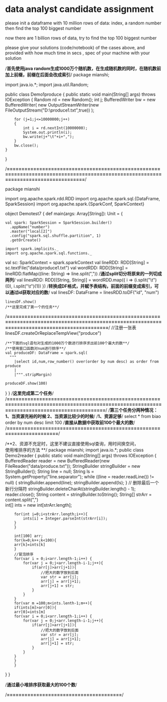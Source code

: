# data analyst candidate assignment 

please init a dataframe with 10 million rows of data: index, a random number 
then find the top 100 biggest number

now there are 1 billion rows of data, try to find the top 100 biggest number
 
please give your solutions (code/notebook) of the cases above, and provided with how much time in secs , spec of your machine with your solution

/**首先使用java random生成1000万个随机数，在生成随机数的同时，在随机数前加上前缀，前缀在后面会改成索引**/
package mianshi;

import java.io.*;
import java.util.Random;

public class Demo1produce {
    public static void main(String[] args) throws IOException {
        Random rd = new Random();
        int j;
        BufferedWriter bw = new BufferedWriter(
                new OutputStreamWriter(new FileOutputStream("D:\\produce1.txt",true))
        );

        for (j=1;j<=10000000;j++)
        {
            int i = rd.nextInt(10000000);
            System.out.println(i);
            bw.write(j+"\t"+i+",");
        }
        bw.close();
    }
}

/**====================================================================================================================================**/

package mianshi


import org.apache.spark.rdd.RDD
import org.apache.spark.sql.{DataFrame, SparkSession}
import org.apache.spark.{SparkConf, SparkContext}


object Demotest7 {
  def main(args: Array[String]): Unit = {

    val spark: SparkSession = SparkSession.builder()
      .appName("number")
      .master("local[2]")
      .config("spark.sql.shuffle.partition", 1)
      .getOrCreate()

    import spark.implicits._
    import org.apache.spark.sql.functions._

val sc: SparkContext = spark.sparkContext
    val lineRDD: RDD[String] = sc.textFile("data/produce1.txt")
    val wordRDD: RDD[String] = lineRDD.flatMap((line: String) => line.split(","))
    /**通过split切分将原来的一列切成两列**/
    val linesRDD: RDD[(String, String)] = wordRDD.map({ i => (i.split("\t")(0), i.split("\t")(1)) })
    /**转换成DF格式，并赋予表结构，前面的前缀变成索引，可以通过id获取对应的数**/
    val linesDF: DataFrame = linesRDD.toDF("id", "num")

    linesDF.show()
    /**这里完成了第一个的任务**/
/**============================================================================================================================================**/
    //注册一张表
    linesDF.createOrReplaceTempView("produce")
    
    /**下面的sql语句对生成的1000万个数进行排序求出前100个最大的数**/
    /**使用窗口函数对num进行排序**/
    val produceDF: DataFrame = spark.sql(
      """
        |select id,num,row_number() over(order by num desc) as order from produce
        |
        |""".stripMargin)

    produceDF.show(100)

  }
}
/**这里完成第二个任务**/
/**===========================================================================================================================================**/
/**第三个任务分两种情况：1、当资源充裕的时候 2、当资源比较少的时候**/
/**1、资源足够**/
select * from biao order by num desc limit 100
/**直接从数据中获取前100个最大的数**/
/**======================================================================**/

/**2、资源不充足时，这里不建议直接使用sql查询，用时间换空间，    
使用堆排序的方法
**/
package mianshi;
import java.io.*;
public class Demo2reader {
    public static void main(String[] args) throws IOException {
    BufferedReader reader = new BufferedReader(new FileReader("data/produce.txt"));
        StringBuilder stringBuilder = new StringBuilder();
        String line = null;
        String ls = System.getProperty("line.separator");
        while ((line = reader.readLine()) != null)
        { stringBuilder.append(line);
            stringBuilder.append(ls);
            }
        // 删除最后一个新行分隔符
        stringBuilder.deleteCharAt(stringBuilder.length() - 1);
        reader.close();
        String content = stringBuilder.toString();
        String[] strArr = content.split(",")    
        int[] ints = new int[strArr.length];
        
        for(int i=0;i<strArr.length;i++){
            ints[i] = Integer.parseInt(strArr[i]);
        }
        }
        
        int[100] arr;
        for(k=0;k++;k<100){
        arr[k]=ints[k]
        }
        //冒泡排序
        for(var i = 0;i<arr.length-1;i++) {
            for(var j = 0;j<arr.length-i-1;j++){
                if(arr[j]>arr[j+1]){
                    //把大的数字放到后面
                    var str = arr[j];
                    arr[j] = arr[j+1];
                    arr[j+1] = str;
                }
            }
        }
        for(var m =100;m<ints.lenth-1;m++){
        if(ints[m]>arr[0]){
        arr[0]=ints[m]
        for(var i = 0;i<arr.length-1;i++) {
            for(var j = 0;j<arr.length-i-1;j++){
                if(arr[j]>arr[j+1]){
                    //把大的数字放到后面
                    var str = arr[j];
                    arr[j] = arr[j+1];
                    arr[j+1] = str;
                }
            }
        }
        }
        }
   }
  }
  
  /**通过最小堆排序获取最大的100个数**/
  
  /**=======================================**/






